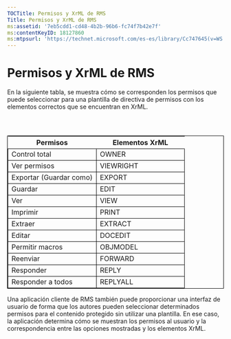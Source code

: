 ```yaml
---
TOCTitle: Permisos y XrML de RMS
Title: Permisos y XrML de RMS
ms:assetid: '7eb5cdd1-cd48-4b2b-96b6-fc74f7b42e7f'
ms:contentKeyID: 18127860
ms:mtpsurl: 'https://technet.microsoft.com/es-es/library/Cc747645(v=WS.10)'
---
```


Permisos y XrML de RMS
======================

En la siguiente tabla, se muestra cómo se corresponden los permisos que puede seleccionar para una plantilla de directiva de permisos con los elementos correctos que se encuentran en XrML.

###  

 
<table style="border:1px solid black;">
<colgroup>
<col width="50%" />
<col width="50%" />
</colgroup>
<thead>
<tr class="header">
<th>Permisos</th>
<th>Elementos XrML</th>
</tr>
</thead>
<tbody>
<tr class="odd">
<td style="border:1px solid black;">Control total</td>
<td style="border:1px solid black;">OWNER</td>
</tr>
<tr class="even">
<td style="border:1px solid black;">Ver permisos</td>
<td style="border:1px solid black;">VIEWRIGHT</td>
</tr>
<tr class="odd">
<td style="border:1px solid black;">Exportar (Guardar como)</td>
<td style="border:1px solid black;">EXPORT</td>
</tr>
<tr class="even">
<td style="border:1px solid black;">Guardar</td>
<td style="border:1px solid black;">EDIT</td>
</tr>
<tr class="odd">
<td style="border:1px solid black;">Ver</td>
<td style="border:1px solid black;">VIEW</td>
</tr>
<tr class="even">
<td style="border:1px solid black;">Imprimir</td>
<td style="border:1px solid black;">PRINT</td>
</tr>
<tr class="odd">
<td style="border:1px solid black;">Extraer</td>
<td style="border:1px solid black;">EXTRACT</td>
</tr>
<tr class="even">
<td style="border:1px solid black;">Editar</td>
<td style="border:1px solid black;">DOCEDIT</td>
</tr>
<tr class="odd">
<td style="border:1px solid black;">Permitir macros</td>
<td style="border:1px solid black;">OBJMODEL</td>
</tr>
<tr class="even">
<td style="border:1px solid black;">Reenviar</td>
<td style="border:1px solid black;">FORWARD</td>
</tr>
<tr class="odd">
<td style="border:1px solid black;">Responder</td>
<td style="border:1px solid black;">REPLY</td>
</tr>
<tr class="even">
<td style="border:1px solid black;">Responder a todos</td>
<td style="border:1px solid black;">REPLYALL</td>
</tr>
</tbody>
</table>
  
Una aplicación cliente de RMS también puede proporcionar una interfaz de usuario de forma que los autores pueden seleccionar determinados permisos para el contenido protegido sin utilizar una plantilla. En ese caso, la aplicación determina cómo se muestran los permisos al usuario y la correspondencia entre las opciones mostradas y los elementos XrML.
